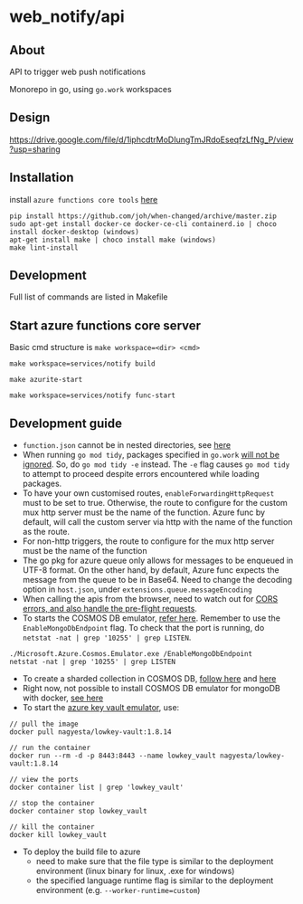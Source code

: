 # web_notify/api
## About
API to trigger web push notifications

Monorepo in go, using `go.work` workspaces

## Design
https://drive.google.com/file/d/1iphcdtrMoDIungTmJRdoEseqfzLfNg_P/view?usp=sharing

## Installation
install `azure functions core tools` [here](https://docs.microsoft.com/en-us/azure/azure-functions/functions-run-local?tabs=v4%2Cwindows%2Cpowershell%2Cazurecli%2Cbash&source=docs#install-the-azure-functions-core-tools)

```
pip install https://github.com/joh/when-changed/archive/master.zip
sudo apt-get install docker-ce docker-ce-cli containerd.io | choco install docker-desktop (windows)
apt-get install make | choco install make (windows)
make lint-install
```

## Development
Full list of commands are listed in Makefile

## Start azure functions core server
Basic cmd structure is `make workspace=<dir> <cmd>`

`make workspace=services/notify build`

`make azurite-start`

`make workspace=services/notify func-start`

## Development guide
- `function.json` cannot be in nested directories, see [here](https://github.com/Azure/azure-functions-host/issues/5373)
- When running `go mod tidy`, packages specified in `go.work` [will not be ignored](https://github.com/golang/go/issues/50750). So, do `go mod tidy -e` instead. The `-e` flag causes `go mod tidy` to attempt to proceed despite errors encountered while loading packages.
- To have your own customised routes, `enableForwardingHttpRequest` must to be set to true. Otherwise, the route to configure for the custom mux http server must be the name of the function. Azure func by default, will call the custom server via http with the name of the function as the route.
- For non-http triggers, the route to configure for the mux http server must be the name of the function
- The go pkg for azure queue only allows for messages to be enqueued in UTF-8 format. On the other hand, by default, Azure func expects the message from the queue to be in Base64. Need to change the decoding option in `host.json`, under `extensions.queue.messageEncoding`
- When calling the apis from the browser, need to watch out for [CORS errors, and also handle the pre-flight requests](https://flaviocopes.com/golang-enable-cors/).
- To starts the COSMOS DB emulator, [refer here](https://docs.microsoft.com/en-us/azure/cosmos-db/local-emulator?tabs=ssl-netstd21#azure-cosmos-dbs-api-for-mongodb). Remember to use the `EnableMongoDbEndpoint` flag. To check that the port is running, do `netstat -nat | grep '10255' | grep LISTEN`.
```
./Microsoft.Azure.Cosmos.Emulator.exe /EnableMongoDbEndpoint
netstat -nat | grep '10255' | grep LISTEN
```
- To create a sharded collection in COSMOS DB, [follow here](https://stackoverflow.com/a/54869239/6514532) and [here](https://www.mongodb.com/community/forums/t/how-do-you-shard-a-collection-with-the-go-driver/4676)
- Right now, not possible to install COSMOS DB emulator for mongoDB with docker, [see here](https://github.com/MicrosoftDocs/azure-docs/issues/95755)
- To start the [azure key vault emulator](https://github.com/nagyesta/lowkey-vault), use:
```
// pull the image
docker pull nagyesta/lowkey-vault:1.8.14

// run the container
docker run --rm -d -p 8443:8443 --name lowkey_vault nagyesta/lowkey-vault:1.8.14

// view the ports
docker container list | grep 'lowkey_vault'

// stop the container
docker container stop lowkey_vault

// kill the container
docker kill lowkey_vault
```
- To deploy the build file to azure
  - need to make sure that the file type is similar to the deployment environment (linux binary for linux, .exe for windows)
  - the specified language runtime flag is similar to the deployment environment (e.g. `--worker-runtime=custom`)